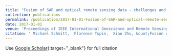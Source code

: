 ```yaml
---
title: "Fusion of SAR and optical remote sensing data - challenges and recent trends"
collection: publications
permalink: /publication/2017-01-01-Fusion-of-SAR-and-optical-remote-sensing-data-challenges-and-recent-trends
date: 2017-01-01
venue: 'Proceedings of IEEE International Geoscience and Remote Sensing Symposium'
citation: ' Michael Schmitt,  Florence Tupin,  Xiao Zhu, &quot;Fusion of SAR and optical remote sensing data - challenges and recent trends.&quot; Proceedings of IEEE International Geoscience and Remote Sensing Symposium, 2017.'
---
```

Use [Google Scholar](https://scholar.google.com/scholar?q=Fusion+of+SAR+and+optical+remote+sensing+data+++challenges+and+recent+trends){:target="_blank"} for full citation